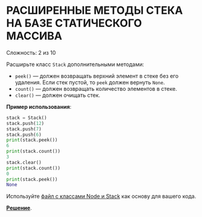# РАСШИРЕННЫЕ МЕТОДЫ СТЕКА НА БАЗЕ СТАТИЧЕСКОГО МАССИВА

Сложность: 2 из 10

Расширьте класс `Stack` дополнительными методами:

- `peek()` — должен возвращать верхний элемент в стеке без его удаления. Если стек пустой, то `peek` должен вернуть `None`.
- `count()` — должен возвращать количество элементов в стеке.
- `clear()` — должен очищать стек.

**Пример использования**:

```python
stack = Stack()
stack.push(12)
stack.push(7)
stack.push(6)
print(stack.peek())
6
print(stack.count())
3
stack.clear()
print(stack.count())
0
print(stack.peek())
None
```

Используйте [файл с классами Node и Stack](initial.py) как основу для вашего кода.

**[Решение](array_based_stack_extended_methods.py)**.